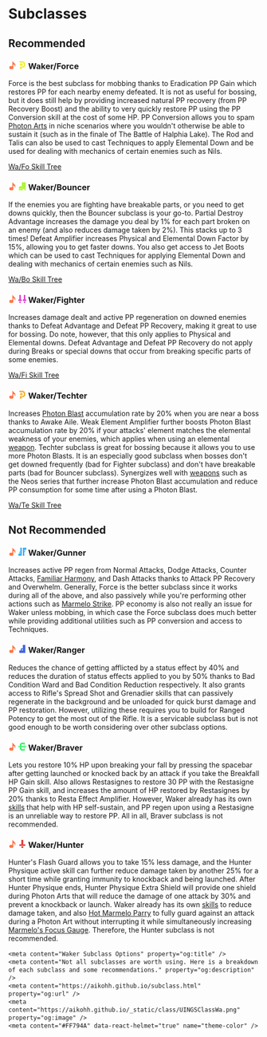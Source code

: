 # Subclasses

## Recommended

### ![wa](_static/class/UINGSClassWa.png) ![sub](_static/class/UINGSClassFo.png) Waker/Force
Force is the best subclass for mobbing thanks to Eradication PP Gain which restores PP for each nearby enemy defeated.
It is not as useful for bossing, but it does still help by providing increased natural PP recovery (from PP Recovery Boost) and the ability to very quickly restore PP using the PP Conversion skill at the cost of some HP.
PP Conversion allows you to spam [Photon Arts](#photon-arts) in niche scenarios where you wouldn't otherwise be able to sustain it (such as in the finale of The Battle of Halphia Lake).
The Rod and Talis can also be used to cast Techniques to apply Elemental Down and be used for dealing with mechanics of certain enemies such as Nils.

[Wa/Fo Skill Tree](https://arks-layer.com/skillsim/ngs/skillcalc.php?28wIIbIVIbIVIbIVIbIVIbIVIbIVIbIVIbIVIbIV~f~f~f~f~f~f~f~f~f~f~f~f~f~f~f~bhiIber~6eqIbeq~f~f~f~f~dq~f~f~f~f~f~f~f~f~f~f~f~f~4wH2turererererId~f~f~f~f~f~f~f~f~f~f~f~f~f~f~f~f~f~f~f~f~f~f~f~f~f~f~f~f~8)

### ![wa](_static/class/UINGSClassWa.png) ![sub](_static/class/UINGSClassBo.png) Waker/Bouncer
If the enemies you are fighting have breakable parts, or you need to get downs quickly, then the Bouncer subclass is your go-to.
Partial Destroy Advantage increases the damage you deal by 1% for each part broken on an enemy (and also reduces damage taken by 2%). This stacks up to 3 times!
Defeat Amplifier increases Physical and Elemental Down Factor by 15%, allowing you to get faster downs.
You also get access to Jet Boots which can be used to cast Techniques for applying Elemental Down and dealing with mechanics of certain enemies such as Nils.

[Wa/Bo Skill Tree](https://arks-layer.com/skillsim/ngs/skillcalc.php?28JIIbIVIbIVIbIVIbIVIbIVIbIVIbIVIbIVIbIV~f~f~f~f~f~f~f~f~f~f~f~f~f~f~f~f~dq~f~f~f~f~dq~f~f~f~f~f~f~f~dxX~3r~4eIIrIq~f~f~f~5wH2turererererId~f~f~f~f~f~f~f~f~f~f~f~f~f~f~f~f~f~f~f~f~f~f~f~f~f~f~f~f~8)

### ![wa](_static/class/UINGSClassWa.png) ![sub](_static/class/UINGSClassFi.png) Waker/Fighter
Increases damage dealt and active PP regeneration on downed enemies thanks to Defeat Advantage and Defeat PP Recovery, making it great to use for bossing.
Do note, however, that this only applies to Physical and Elemental downs. Defeat Advantage and Defeat PP Recovery do not apply during Breaks or special downs that occur from breaking specific parts of some enemies.

[Wa/Fi Skill Tree](https://arks-layer.com/skillsim/ngs/skillcalc.php?28kIIbIVIbIVIbIVIbIVIbIVIbIVIbIVIbIVIbIV~f~f~f~f~f~5_G~f~f~f~f~f~f~f~f~f~f~f~6q~f~f~f~f~dq~f~f~f~f~f~f~f~f~f~f~f~f~4wH2turererererId~f~f~f~f~f~f~f~f~f~f~f~f~f~f~f~f~f~f~f~f~f~f~f~f~f~f~f~f~8)

### ![wa](_static/class/UINGSClassWa.png) ![sub](_static/class/UINGSClassTe.png) Waker/Techter
Increases [Photon Blast](#photon-blast) accumulation rate by 20% when you are near a boss thanks to Awake Aile.
Weak Element Amplifier further boosts Photon Blast accumulation rate by 20% if your attacks' element matches the elemental weakness of your enemies, which applies when using an elemental [weapon](#harmonizers).
Techter subclass is great for bossing because it allows you to use more Photon Blasts.
It is an especially good subclass when bosses don't get downed frequently (bad for Fighter subclass) and don't have breakable parts (bad for Bouncer subclass).
Synergizes well with [weapons](#harmonizers) such as the Neos series that further increase Photon Blast accumulation and reduce PP consumption for some time after using a Photon Blast.

[Wa/Te Skill Tree](https://arks-layer.com/skillsim/ngs/skillcalc.php?28AIIbIVIbIVIbIVIbIVIbIVIbIVIbIVIbIVIbIV~f~f~f~f~f~f~f~f~f~f~f~f~f~f~f~f~dq~f~f~f~9SXeIIb~aereq~f~f~f~f~f~f~f~f~f~f~f~f~4wH2turererererId~f~f~f~f~f~f~f~f~f~f~f~f~f~f~f~f~f~f~f~f~f~f~f~f~f~f~f~f~8)

## Not Recommended

### ![wa](_static/class/UINGSClassWa.png) ![sub](_static/class/UINGSClassGu.png) Waker/Gunner
Increases active PP regen from Normal Attacks, Dodge Attacks, Counter Attacks, [Familiar Harmony](#familiar-harmony), and Dash Attacks thanks to Attack PP Recovery and Overwhelm. 
Generally, Force is the better subclass since it works during all of the above, and also passively while you're performing other actions such as [Marmelo Strike](#marmelo-strike).
PP economy is also not really an issue for Waker unless mobbing, in which case the Force subclass does much better while providing additional utilities such as PP conversion and access to Techniques.

### ![wa](_static/class/UINGSClassWa.png) ![sub](_static/class/UINGSClassRa.png) Waker/Ranger
Reduces the chance of getting afflicted by a status effect by 40% and reduces the duration of status effects applied to you by 50% thanks to Bad Condition Ward and Bad Condition Reduction respectively.
It also grants access to Rifle's Spread Shot and Grenadier skills that can passively regenerate in the background and be unloaded for quick burst damage and PP restoration.
However, utilizing these requires you to build for Ranged Potency to get the most out of the Rifle.
It is a servicable subclass but is not good enough to be worth considering over other subclass options.

### ![wa](_static/class/UINGSClassWa.png) ![sub](_static/class/UINGSClassBr.png) Waker/Braver
Lets you restore 10% HP upon breaking your fall by pressing the spacebar after getting launched or knocked back by an attack if you take the Breakfall HP Gain skill.
Also allows Restasignes to restore 30 PP with the Restasigne PP Gain skill, and increases the amount of HP restored by Restasignes by 20% thanks to Resta Effect Amplifier.
However, Waker already has its own [skills](#optional-skills) that help with HP self-sustain, and PP regen upon using a Restasigne is an unreliable way to restore PP.
All in all, Braver subclass is not recommended.

### ![wa](_static/class/UINGSClassWa.png) ![sub](_static/class/UINGSClassHu.png) Waker/Hunter
Hunter's Flash Guard allows you to take 15% less damage, and the Hunter Physique active skill can further reduce damage taken by another 25% for a short time while granting immunity to knockback and being launched.
After Hunter Physique ends, Hunter Physique Extra Shield will provide one shield during Photon Arts that will reduce the damage of one attack by 30% and prevent a knockback or launch.
Waker already has its own [skills](#optional-skills) to reduce damage taken, and also [Hot Marmelo Parry](#hot-marmelo-parry) to fully guard against an attack during a Photon Art without interrupting it while simultaneously increasing [Marmelo's Focus Gauge](#marmelo-strike). 
Therefore, the Hunter subclass is not recommended.


```{raw} html
<meta content="Waker Subclass Options" property="og:title" />
<meta content="Not all subclasses are worth using. Here is a breakdown of each subclass and some recommendations." property="og:description" />
<meta content="https://aikohh.github.io/subclass.html" property="og:url" />
<meta content="https://aikohh.github.io/_static/class/UINGSClassWa.png" property="og:image" />
<meta content="#FF794A" data-react-helmet="true" name="theme-color" />
```
